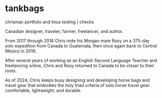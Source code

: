 # tankbags
chrismac portfolio and linux testing | checks

Canadian designer, traveler, farmer, freelancer, and author.

From 2017 through 2018 Chris rode his Morgan mare Roxy on a 375-day solo expedition from Canada to Guatemala, then once again back to Central Mexico in 2019.

After several years of working as an English Second Language Teacher and freelancing online, Chris and Roxy returned to Canada to be closer to their roots.

As of 2024, Chris keeps busy designing and developing horse bags and travel gear that embodies the holy triad criteria of solo horse travel gear: comfortable, lightweight, and durable.
